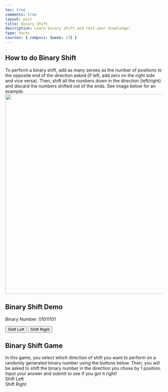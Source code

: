 ```yaml
---
toc: true
comments: true
layout: post
title: Binary Shift
description: Learn binary shift and test your knowledge!
type: hacks
courses: { compsci: {week: 13} }
---
```


<html lang="en">
<h2>How to do Binary Shift</h2>
<div>To perform a binary shift, add as many zeroes as the number of positions to the opposite end of the direction asked (if left, add zero on the right side and vice versa). Then, shift all the numbers down in the direction (left/right) and discard the numbers shifted out of the ends. See image below for an example.</div>

<img src="{{site.baseurl}}/images/shift.png" width="640" length="480">

<head>
  <meta charset="UTF-8">
  <meta name="viewport" content="width=device-width, initial-scale=1.0">

  <h2>Binary Shift Demo</h2>
</head>
<body>

  <p>Binary Number: <span id="binaryNumber">01011101</span></p>

  <button class="button" onclick="shiftLeft()">Shift Left</button>
  <button class="button" onclick="shiftRight()">Shift Right</button>
</body>

<head>
  <meta charset="UTF-8">
  <meta name="viewport" content="width=device-width, initial-scale=1.0">

  <h2>Binary Shift Game</h2>
</head>
<body>
  <div>In this game, you select which direction of shift you want to perform on a randomly generated binary number using the buttons below. Then, you will be asked to shift the binary number in the direction you chose by 1 position. Input your answer and submit to see if you got it right!</div>
  <div class="container">
    <div class="output" id="output"></div>
    <div class="button" id="left-shift" onclick="shift('left')">Shift Left</div>
    <div class="button" id="right-shift" onclick="shift('right')">Shift Right</div>
  </div>
  <script src="script.js"></script>
</body>
</html>

<script>
// demo code
let binaryNumber = parseInt("01011101", 2); // Initial binary number (in decimal form)

function updateBinaryDisplay() {
  document.getElementById("binaryNumber").textContent = binaryNumber.toString(2).padStart(8, '0');
}

function shiftLeft() {
  binaryNumber <<= 1; // Shift the binary number to the left
  updateBinaryDisplay();
}

function shiftRight() {
  binaryNumber >>= 1; // Shift the binary number to the right
  updateBinaryDisplay();
}
// end of demo code

// game code
// generate a random binary number with certain number of bits
function generateBinaryNumber(bits) {
  return Math.floor(Math.random() * Math.pow(2, bits)).toString(2).padStart(bits, '0');
}
// direction of shift
function shift(direction) {
  const output = document.getElementById('output');
  const binaryNumber = generateBinaryNumber(8); // here you can change the number of bits, right now there are 8
  output.textContent = binaryNumber; // updates the output div with the shifted binary number
  const positions = 1; // may code random position in the future
  const playerAnswer = prompt(`Enter the result of ${direction === 'left' ? 'left' : 'right'} shifting the binary number: ${binaryNumber} by ${positions} positions`);
  const correctAnswer = direction === 'left'
    ? binaryNumber.slice(positions) + '0'.repeat(positions)
    : '0'.repeat(positions) + binaryNumber.slice(0, -positions);
  // input feedback
  if (playerAnswer === correctAnswer) {
    alert('Correct! :)');
  } else {
    alert(`Incorrect >:( The correct answer is ${correctAnswer}. Please review binary shift explanation above.`);
  }
}

</script>
<script src="{{site.baseurl}}/assets/js/three.r134.min.js"></script>
<script src="{{site.baseurl}}/assets/js/vanta.clouds.min.js"></script>

<script>
  var vantaInstances = {
  clouds: VANTA.CLOUDS,
};
vantaInstances({
  el: "#animation",
  mouseControls: true,
  touchControls: true,
  gyroControls: false,
  minHeight: 200.00,
  minWidth: 200.00,
  skyColor: 0xf9d1d1,
  cloudColor: 0xbba2a8,
  cloudShadowColor: 0x905167,
  sunColor: 0x845d66,
  sunGlareColor: 0x5e2610,
  speed: 0.80
})
</script>